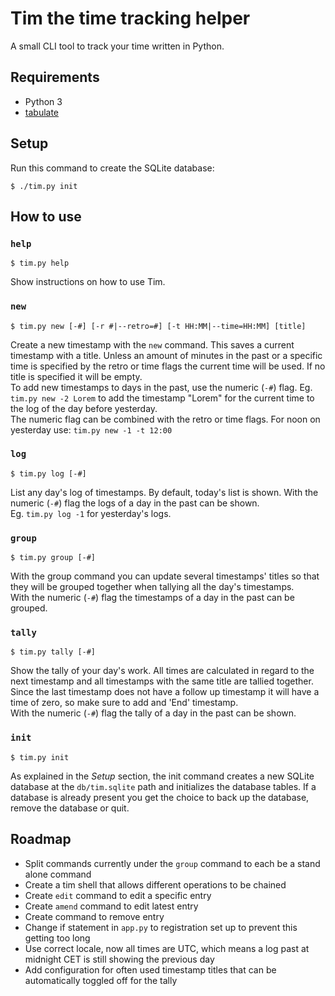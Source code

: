 # Tim the time tracking helper

A small CLI tool to track your time written in Python.  


## Requirements

- Python 3
- [tabulate](https://pypi.org/project/tabulate/)


## Setup

Run this command to create the SQLite database:  

    $ ./tim.py init


## How to use

### `help`

    $ tim.py help

Show instructions on how to use Tim.  

### `new`

    $ tim.py new [-#] [-r #|--retro=#] [-t HH:MM|--time=HH:MM] [title]

Create a new timestamp with the `new` command. This saves a current timestamp
with a title. Unless an amount of minutes in the past or a specific time is
specified by the retro or time flags the current time will be used. If no title
is specified it will be empty.  
To add new timestamps to days in the past, use the numeric (`-#`) flag. Eg.
`tim.py new -2 Lorem` to add the timestamp "Lorem" for the current time to the
log of the day before yesterday.  
The numeric flag can be combined with the retro or time flags. For noon on
yesterday use: `tim.py new -1 -t 12:00`  

### `log`

    $ tim.py log [-#]

List any day's log of timestamps. By default, today's list is shown. With the
numeric (`-#`) flag the logs of a day in the past can be shown.  
Eg. `tim.py log -1` for yesterday's logs.  

### `group`

    $ tim.py group [-#]

With the group command you can update several timestamps' titles so that they
will be grouped together when tallying all the day's timestamps.  
With the numeric (`-#`) flag the timestamps of a day in the past can be
grouped.  

### `tally`

    $ tim.py tally [-#]

Show the tally of your day's work. All times are calculated in regard to the
next timestamp and all timestamps with the same title are tallied together.
Since the last timestamp does not have a follow up timestamp it will have a time
of zero, so make sure to add and 'End' timestamp.  
With the numeric (`-#`) flag the tally of a day in the past can be shown.  

### `init`

    $ tim.py init

As explained in the _Setup_ section, the init command creates a new SQLite
database at the `db/tim.sqlite` path and initializes the database tables. If a
database is already present you get the choice to back up the database, remove
the database or quit.  

## Roadmap

- Split commands currently under the `group` command to each be a stand alone
  command
- Create a tim shell that allows different operations to be chained
- Create `edit` command to edit a specific entry
- Create `amend` command to edit latest entry
- Create command to remove entry
- Change if statement in `app.py` to registration set up to prevent this getting
  too long
- Use correct locale, now all times are UTC, which means a log past
  at midnight CET is still showing the previous day
- Add configuration for often used timestamp titles that can be automatically
  toggled off for the tally
